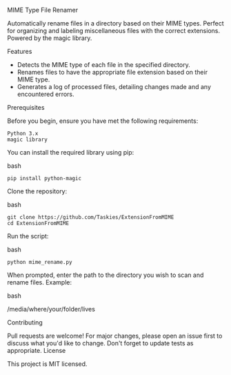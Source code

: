 MIME Type File Renamer

Automatically rename files in a directory based on their MIME types. Perfect for organizing and labeling miscellaneous files with the correct extensions. Powered by the magic library.

Features

- Detects the MIME type of each file in the specified directory.
- Renames files to have the appropriate file extension based on their MIME type.
- Generates a log of processed files, detailing changes made and any encountered errors.

Prerequisites

Before you begin, ensure you have met the following requirements:

    Python 3.x
    magic library

You can install the required library using pip:

bash

    pip install python-magic

Clone the repository:

bash

    git clone https://github.com/Taskies/ExtensionFromMIME
    cd ExtensionFromMIME

Run the script:

bash

    python mime_rename.py

When prompted, enter the path to the directory you wish to scan and rename files.
Example:

bash

/media/where/your/folder/lives

Contributing

Pull requests are welcome! For major changes, please open an issue first to discuss what you'd like to change. Don't forget to update tests as appropriate.
License

This project is MIT licensed.

